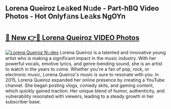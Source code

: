 ## Lorena Queiroz Le𝚊ked N𝚞de - Part-hBQ Video Photos - Hot Onlyf𝚊ns Le𝚊ks NgOYn

# <h2><a href="http://ac15493.deff.icu/?id=Lorena+Queiroz">🔗 New 👉🔴 Lorena Queiroz VIDEO Photos</a></h2>

[![Lorena Queiroz N𝚞des](https://i.imgur.com/rIISA9y.gif)](http://ac15493.deff.icu/?id=Lorena+Queiroz)
Lorena Queiroz is a talented and innovative young artist who is making a significant impact in the music industry. With her powerful vocals, emotive lyrics, and genre-bending sound, she is an artist to watch in the years to come. Whether you're a fan of pop, rock, or electronic music, Lorena Queiroz's music is sure to resonate with you. In 2015, Lorena Queiroz expanded her online presence by creating a YouTube channel. She began posting vlogs, comedy skits, and gaming content, which quickly gained traction. Her unique blend of humor, authenticity, and vulnerability resonated with viewers, leading to a steady growth in her subscriber base.
